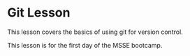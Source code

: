 # Git Lesson

This lesson covers the basics of using git for version control. 

This lesson is for the first day of the MSSE bootcamp.